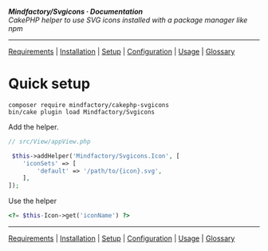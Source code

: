 **_Mindfactory/Svgicons · Documentation_**  
_CakePHP helper to use SVG icons installed with a package manager like npm_

---

[Requirements](req.md) | [Installation](install.md) | [Setup](setup.md) | [Configuration](config.md) | [Usage](use.md) | [Glossary](glos.md)

# Quick setup

```
composer require mindfactory/cakephp-svgicons
bin/cake plugin load Mindfactory/Svgicons
```

Add the helper.

```php
// src/View/appView.php

 $this->addHelper('Mindfactory/Svgicons.Icon', [
    'iconSets' => [
        'default' => '/path/to/{icon}.svg',
    ],
]);
```

Use the helper

```php
<?= $this-Icon->get('iconName') ?>
```

---

[Requirements](req.md) | [Installation](install.md) | [Setup](setup.md) | [Configuration](config.md) | [Usage](use.md) | [Glossary](glos.md)
